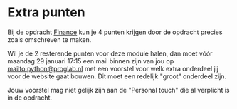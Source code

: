 # Extra punten

Bij de opdracht [Finance](/flask/finance) kun je 4 punten krijgen door de opdracht precies zoals omschreven te maken.

Wil je de 2 resterende punten voor deze module halen, dan moet vóór maandag 29 januari 17:15 een mail binnen zijn van jou op <mailto:python@proglab.nl> met een voorstel voor welk extra onderdeel jij voor de website gaat bouwen. Dit moet een redelijk "groot" onderdeel zijn.

Jouw voorstel mag niet gelijk zijn aan de "Personal touch" die al verplicht is in de opdracht.
